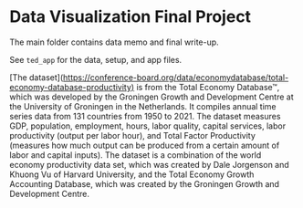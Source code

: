 # Data Visualization Final Project

The main folder contains data memo and final write-up.

See `ted_app` for the data, setup, and app files.

[The dataset](<https://conference-board.org/data/economydatabase/total-economy-database-productivity)> is from the Total Economy Database™, which was developed by the Groningen Growth and Development Centre at the University of Groningen in the Netherlands. It compiles annual time series data from 131 countries from 1950 to 2021. The dataset measures GDP, population, employment, hours, labor quality, capital services, labor productivity (output per labor hour), and Total Factor Productivity (measures how much output can be produced from a certain amount of labor and capital inputs). The dataset is a combination of the world economy productivity data set, which was created by Dale Jorgenson and Khuong Vu of Harvard University, and the Total Economy Growth Accounting Database, which was created by the Groningen Growth and Development Centre.
